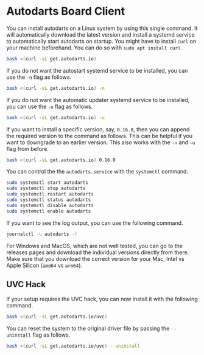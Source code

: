 # Autodarts Board Client

You can install autodarts on a Linux system by using this single command.
It will automatically download the latest version and install a systemd service to automatically start autodarts on startup.
You might have to install `curl` on your machine beforehand.
You can do so with `sudo apt install curl`.

```bash
bash <(curl -sL get.autodarts.io)
```

If you do not want the autostart systemd service to be installed, you can use the `-n` flag as follows.

```bash
bash <(curl -sL get.autodarts.io) -n
```

If you do not want the automatic updater systemd service to be installed, you can use the `-u` flag as follows.

```bash
bash <(curl -sL get.autodarts.io) -u
```

If you want to install a specific version, say, `0.16.0`, then you can append the required version to the command as follows.
This can be helpful if you want to downgrade to an earlier version.
This also works with the `-n` and `-u` flag from before.

```bash
bash <(curl -sL get.autodarts.io) 0.16.0
```

You can control the the `autodarts.service` with the `systemctl` command.

```bash
sudo systemctl start autodarts
sudo systemctl stop autodarts
sudo systemctl restart autodarts
sudo systemctl status autodarts
sudo systemctl disable autodarts
sudo systemctl enable autodarts
```

If you want to see the log output, you can use the following command.

```bash
journalctl -u autodarts -f
```

For Windows and MacOS, which are not well tested, you can go to the releases pages and download the individual versions directly from there.
Make sure that you download the correct version for your Mac, Intel vs Apple Silicon (`amd64` vs `arm64`).

## UVC Hack

If your setup requires the UVC hack, you can now install it with the following command.

```bash
bash <(curl -sL get.autodarts.io/uvc)
```

You can reset the system to the original driver file by passing the `--uninstall` flag as follows.

```bash
bash <(curl -sL get.autodarts.io/uvc) --uninstall
```
